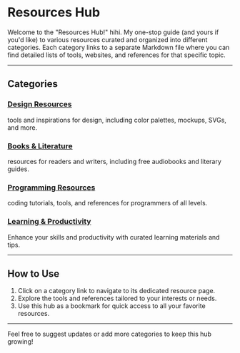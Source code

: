 # Resources Hub

Welcome to the "Resources Hub!" hihi.
My one-stop guide (and yours if you'd like) to various resources curated and organized into different categories. Each category links to a separate Markdown file where you can find detailed lists of tools, websites, and references for that specific topic.

---

## Categories

### [Design Resources](design.md)
tools and inspirations for design, including color palettes, mockups, SVGs, and more.

### [Books & Literature](books.md)
resources for readers and writers, including free audiobooks and literary guides.

### [Programming Resources](programming.md)
coding tutorials, tools, and references for programmers of all levels.

### [Learning & Productivity](learning.md)
Enhance your skills and productivity with curated learning materials and tips.

---

## How to Use
1. Click on a category link to navigate to its dedicated resource page.
2. Explore the tools and references tailored to your interests or needs.
3. Use this hub as a bookmark for quick access to all your favorite resources.

---

Feel free to suggest updates or add more categories to keep this hub growing!
